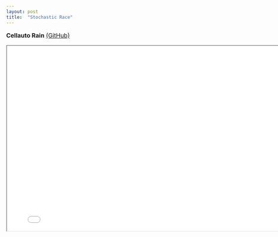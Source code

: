 ```yaml
---
layout: post
title:  "Stochastic Race"
---
```



<font size="3"> 
<p><strong>Cellauto Rain</strong> <a href="https://github.com/kamuda1/simple-style-transfer" target="_blank">(GitHub)</a></p>
    
<iframe src="../../stochastic_race/index.html" width="800px" height="500px"></iframe>   
